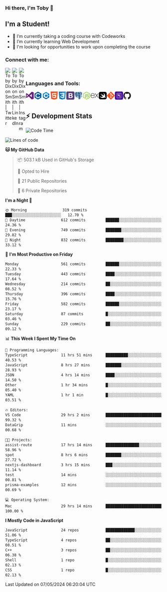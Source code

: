### Hi there, I'm Toby 👋

## I'm a Student!
- 🔭 I’m currently taking a coding course with Codeworks
- 🌱 I’m currently learning Web Development
- 💬 I'm looking for opportunities to work upon completing the course

### Connect with me:

[<img align="left" alt="Toby Dixon Smith | Twitter" width="22px" src="https://cdn.jsdelivr.net/npm/simple-icons@v3/icons/twitter.svg" />][twitter]
[<img align="left" alt="Toby Dixon Smith | LinkedIn" width="22px" src="https://cdn.jsdelivr.net/npm/simple-icons@v3/icons/linkedin.svg" />][linkedin]
[<img align="left" alt="Toby Dixon Smith | Instagram" width="22px" src="https://cdn.jsdelivr.net/npm/simple-icons@v3/icons/instagram.svg" />][instagram]

[twitter]: https://twitter.com/TobyDixonSmith1
[instagram]: https://www.instagram.com/toby_ds1/
[linkedin]: https://www.linkedin.com/in/toby-dixon-smith-4734331a3/

<br />

### Languages and Tools:

<img align="left" alt="Visual Studio Code" title="Visual Studio Code" width="26px" src="logos/visualstudio.png" />
<img align="left" alt="C" title="C" width="26px" src="logos/c.png" />
<img align="left" alt="C++" title="C++" width="26px" src="logos/c-plus.png" />
<img align="left" alt="HTML5" title="HTML 5" width="26px" src="logos/html.png" />
<img align="left" alt="CSS3" title="CSS 3" width="26px" src="logos/css3.png" />
<img align="left" alt="BootStrap" title="BootStrap" width="26px" src="logos/bootstrap.png" />
<img align="left" alt="PostgresSQL" title="PostgresSPQ" width="26px" src="logos/postgresql.png" />
<img align="left" alt="Node JS" title="Node JS" width="26px" src="logos/node-js.png" />
<img align="left" alt="Express" title="Express" width="26px" src="logos/express.png" />
<img align="left" alt="Swift" title="Swift" width="26px" src="logos/swift.png" />
<img align="left" alt="Git" title="Git" width="26px" src="logos/git.png" />
<img align="left" alt="Heroku" title="Heroku" width="26px" src="logos/heroku.png" />
<img align="left" alt="GitHub" title="GitHub" width="26px" src="logos/github.png" />
<br />
<br />

## :zap: Development Stats

<!--START_SECTION:waka-->
![Code Time](http://img.shields.io/badge/Code%20Time-533%20hrs-blue)

![Lines of code](https://img.shields.io/badge/From%20Hello%20World%20I%27ve%20Written-2.1%20million%20lines%20of%20code-blue)

**🐱 My GitHub Data** 

> 📦 503.1 kB Used in GitHub's Storage 
 > 
> 💼 Opted to Hire
 > 
> 📜 21 Public Repositories 
 > 
> 🔑 6 Private Repositories 
 > 
**I'm a Night 🦉** 

```text
🌞 Morning                319 commits         ███░░░░░░░░░░░░░░░░░░░░░░   12.70 % 
🌆 Daytime                612 commits         ██████░░░░░░░░░░░░░░░░░░░   24.36 % 
🌃 Evening                749 commits         ███████░░░░░░░░░░░░░░░░░░   29.82 % 
🌙 Night                  832 commits         ████████░░░░░░░░░░░░░░░░░   33.12 % 
```
📅 **I'm Most Productive on Friday** 

```text
Monday                   561 commits         ██████░░░░░░░░░░░░░░░░░░░   22.33 % 
Tuesday                  443 commits         ████░░░░░░░░░░░░░░░░░░░░░   17.64 % 
Wednesday                214 commits         ██░░░░░░░░░░░░░░░░░░░░░░░   08.52 % 
Thursday                 396 commits         ████░░░░░░░░░░░░░░░░░░░░░   15.76 % 
Friday                   582 commits         ██████░░░░░░░░░░░░░░░░░░░   23.17 % 
Saturday                 87 commits          █░░░░░░░░░░░░░░░░░░░░░░░░   03.46 % 
Sunday                   229 commits         ██░░░░░░░░░░░░░░░░░░░░░░░   09.12 % 
```


📊 **This Week I Spent My Time On** 

```text
💬 Programming Languages: 
TypeScript               11 hrs 51 mins      ██████████░░░░░░░░░░░░░░░   40.53 % 
JavaScript               8 hrs 27 mins       ███████░░░░░░░░░░░░░░░░░░   28.93 % 
JSON                     4 hrs 14 mins       ████░░░░░░░░░░░░░░░░░░░░░   14.50 % 
Other                    1 hr 34 mins        █░░░░░░░░░░░░░░░░░░░░░░░░   05.40 % 
YAML                     1 hr 1 min          █░░░░░░░░░░░░░░░░░░░░░░░░   03.51 % 

🔥 Editors: 
VS Code                  29 hrs 2 mins       █████████████████████████   99.32 % 
DataGrip                 11 mins             ░░░░░░░░░░░░░░░░░░░░░░░░░   00.68 % 

🐱‍💻 Projects: 
assist-route             17 hrs 14 mins      ███████████████░░░░░░░░░░   58.96 % 
spot                     8 hrs 6 mins        ███████░░░░░░░░░░░░░░░░░░   27.72 % 
nextjs-dashboard         3 hrs 15 mins       ███░░░░░░░░░░░░░░░░░░░░░░   11.14 % 
test                     14 mins             ░░░░░░░░░░░░░░░░░░░░░░░░░   00.81 % 
prisma-examples          12 mins             ░░░░░░░░░░░░░░░░░░░░░░░░░   00.69 % 

💻 Operating System: 
Mac                      29 hrs 14 mins      █████████████████████████   100.00 % 
```

**I Mostly Code in JavaScript** 

```text
JavaScript               24 repos            █████████████░░░░░░░░░░░░   51.06 % 
TypeScript               4 repos             ██░░░░░░░░░░░░░░░░░░░░░░░   08.51 % 
C++                      3 repos             ██░░░░░░░░░░░░░░░░░░░░░░░   06.38 % 
Shell                    1 repo              █░░░░░░░░░░░░░░░░░░░░░░░░   02.13 % 
CSS                      1 repo              █░░░░░░░░░░░░░░░░░░░░░░░░   02.13 % 
```




 Last Updated on 07/05/2024 06:20:04 UTC
<!--END_SECTION:waka-->
